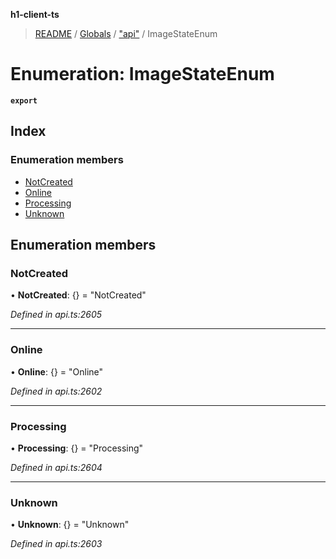 **h1-client-ts**

> [README](../README.md) / [Globals](../globals.md) / ["api"](../modules/_api_.md) / ImageStateEnum

# Enumeration: ImageStateEnum

**`export`** 

## Index

### Enumeration members

* [NotCreated](_api_.imagestateenum.md#notcreated)
* [Online](_api_.imagestateenum.md#online)
* [Processing](_api_.imagestateenum.md#processing)
* [Unknown](_api_.imagestateenum.md#unknown)

## Enumeration members

### NotCreated

•  **NotCreated**: {} = "NotCreated"

*Defined in api.ts:2605*

___

### Online

•  **Online**: {} = "Online"

*Defined in api.ts:2602*

___

### Processing

•  **Processing**: {} = "Processing"

*Defined in api.ts:2604*

___

### Unknown

•  **Unknown**: {} = "Unknown"

*Defined in api.ts:2603*
